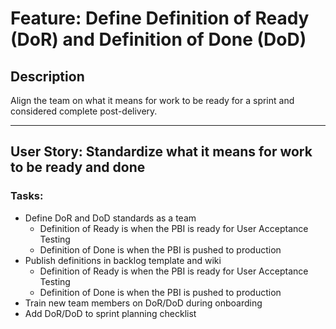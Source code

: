 # Feature: Define Definition of Ready (DoR) and Definition of Done (DoD)

## Description
Align the team on what it means for work to be ready for a sprint and considered complete post-delivery.

---

## User Story: Standardize what it means for work to be ready and done

### Tasks:
- Define DoR and DoD standards as a team
    - Definition of Ready is when the PBI is ready for User Acceptance Testing
    - Definition of Done is when the PBI is pushed to production
- Publish definitions in backlog template and wiki
    - Definition of Ready is when the PBI is ready for User Acceptance Testing
    - Definition of Done is when the PBI is pushed to production
- Train new team members on DoR/DoD during onboarding
- Add DoR/DoD to sprint planning checklist
